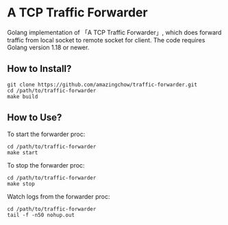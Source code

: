 # A TCP Traffic Forwarder

Golang implementation of 「A TCP Traffic Forwarder」, which does forward traffic from local socket to remote socket for client. The code requires Golang version 1.18 or newer.

## How to Install?

```shell
git clone https://github.com/amazingchow/traffic-forwarder.git
cd /path/to/traffic-forwarder
make build
```

## How to Use?

To start the forwarder proc:
```shell
cd /path/to/traffic-forwarder
make start
```

To stop the forwarder proc:
```shell
cd /path/to/traffic-forwarder
make stop
```

Watch logs from the forwarder proc:
```shell
cd /path/to/traffic-forwarder
tail -f -n50 nohup.out
```
